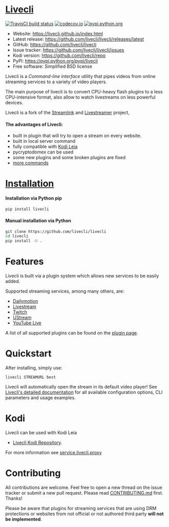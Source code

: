 # [Livecli][livecli-website]

[![TravisCI build status][travisci-build-status-badge]][travisci-build-status] [![codecov.io][codecov-coverage-badge]][codecov-coverage] [![pypi.python.org][pypi-badge]][pypi]

- Website: https://livecli.github.io/index.html
- Latest release: https://github.com/livecli/livecli/releases/latest
- GitHub: https://github.com/livecli/livecli
- Issue tracker: https://github.com/livecli/livecli/issues
- Kodi version: https://github.com/livecli/repo
- PyPI: https://pypi.python.org/pypi/livecli
- Free software: Simplified BSD license

Livecli is a _Command-line interface_ utility that pipes videos from online streaming services to a variety of video players.

The main purpose of livecli is to convert CPU-heavy flash plugins to a less CPU-intensive format,
also allow to watch livestreams on less powerful devices.

Livecli is a fork of the [Streamlink][streamlink] and [Livestreamer][livestreamer] project,

#### The advantages of Livecli:

- built in plugin that will try to open a stream on every website.
- built in local server command
- fully compatible with [Kodi Leia](https://github.com/livecli/livecli#kodi)
- pycryptodomex can be used
- some new plugins and some broken plugins are fixed
- [more commands](https://livecli.github.io/cli.html#command-line-usage)

# [Installation][livecli-installation]

#### Installation via Python pip

```bash
pip install livecli
```

#### Manual installation via Python

```bash
git clone https://github.com/livecli/livecli
cd livecli
pip install -U .
```

# Features

Livecli is built via a plugin system which allows new services to be easily added.

Supported streaming services, among many others, are:

- [Dailymotion](https://www.dailymotion.com)
- [Livestream](https://livestream.com)
- [Twitch](https://www.twitch.tv)
- [UStream](http://www.ustream.tv)
- [YouTube Live](https://www.youtube.com)

A list of all supported plugins can be found on the [plugin page][livecli-plugins].


# Quickstart

After installing, simply use:

```
livecli STREAMURL best
```

Livecli will automatically open the stream in its default video player!
See [Livecli's detailed documentation][livecli-documentation] for all available configuration options,
CLI parameters and usage examples.

# Kodi

Livecli can be used with Kodi Leia

- [Livecli Kodi Repository][kodi-repo].

For more information see [service.livecli.proxy][service.livecli.proxy]

# Contributing

All contributions are welcome.
Feel free to open a new thread on the issue tracker or submit a new pull request.
Please read [CONTRIBUTING.md][contributing] first. Thanks!

Please be aware that plugins for streaming services that are using DRM protections or
websites from not official or not authored third party **will not be implemented**.

  [livecli-website]: https://livecli.github.io
  [livecli-plugins]: https://livecli.github.io/plugin_matrix.html
  [livecli-documentation]: https://livecli.github.io/cli.html
  [livecli-installation]: https://livecli.github.io/install.html
  [livecli-installation-windows]: https://livecli.github.io/install.html#windows-binaries
  [livecli-installation-windows-portable]: https://livecli.github.io/install.html#windows-portable-version
  [livecli-installation-linux]: https://livecli.github.io/install.html#linux-and-bsd-packages
  [livecli-installation-others]: https://livecli.github.io/install.html#other-platforms
  [streamlink]: https://github.com/streamlink/streamlink
  [livestreamer]: https://github.com/chrippa/livestreamer
  [contributing]: https://github.com/livecli/livecli/blob/master/CONTRIBUTING.md
  [changelog]: https://github.com/livecli/livecli/blob/master/CHANGELOG.rst
  [contributors]: https://github.com/livecli/livecli/graphs/contributors
  [travisci-build-status]: https://travis-ci.org/livecli/livecli
  [travisci-build-status-badge]: https://api.travis-ci.org/livecli/livecli.svg?branch=master
  [pypi]: https://pypi.python.org/pypi/livecli
  [pypi-badge]: https://img.shields.io/pypi/v/livecli.svg?style=flat-square
  [service.livecli.proxy]: https://github.com/livecli/service.livecli.proxy
  [kodi-repo]: https://github.com/livecli/repo
  [codecov-coverage]: https://codecov.io/gh/livecli/livecli
  [codecov-coverage-badge]: https://codecov.io/gh/livecli/livecli/branch/master/graph/badge.svg
